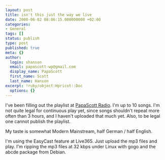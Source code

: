 ```yaml
---
layout: post
title: isn't this just the way we live
date: 2000-06-02 08:06:15.000000000 +02:00
categories:
- General
tags: []
status: publish
type: post
published: true
meta: {}
author:
  login: shanson
  email: papascott-wp@gmail.com
  display_name: PapaScott
  first_name: Scott
  last_name: Hanson
excerpt: !ruby/object:Hpricot::Doc
  options: {}
---
```

<p>I've been filling out the playlist at <a href="http://www.live365.com/cgi-bin/directory.cgi?genre=search&searchdesc=papascott&autostart=papascott">PapaScott Radio</a>. I'm up to 10 songs. I'm not quite legal for continuous play yet, since songs shouldn't repeat more often than 3 hours, and I haven't uploaded that much yet. Also, to be legal one cannot publish the playlist.</p>
<p>My taste is somewhat Modern Mainstream, half German / half English.</p>
<p>I'm using the EasyCast feature at Live365. Just upload the mp3 files and play. I'm ripping the mp3 files at 32 kbps under Linux with gogo and the abcde package from Debian.</p>
